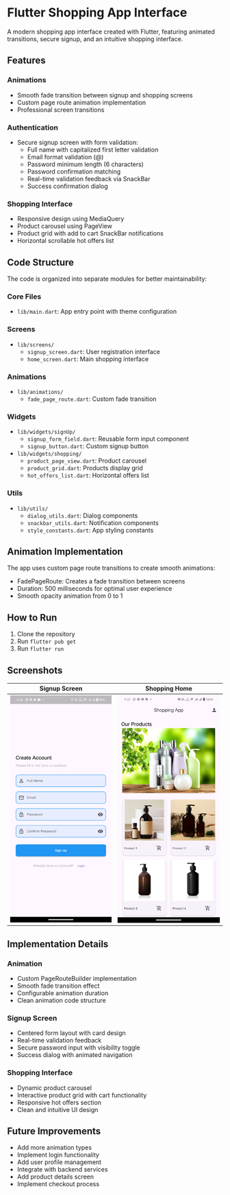 # Flutter Shopping App Interface

A modern shopping app interface created with Flutter, featuring animated transitions, secure signup, and an intuitive shopping interface.

## Features

### Animations
- Smooth fade transition between signup and shopping screens
- Custom page route animation implementation
- Professional screen transitions

### Authentication
- Secure signup screen with form validation:
  - Full name with capitalized first letter validation
  - Email format validation (@)
  - Password minimum length (6 characters)
  - Password confirmation matching
  - Real-time validation feedback via SnackBar
  - Success confirmation dialog

### Shopping Interface
- Responsive design using MediaQuery
- Product carousel using PageView
- Product grid with add to cart SnackBar notifications
- Horizontal scrollable hot offers list

## Code Structure

The code is organized into separate modules for better maintainability:

### Core Files
- `lib/main.dart`: App entry point with theme configuration

### Screens
- `lib/screens/`
  - `signup_screen.dart`: User registration interface
  - `home_screen.dart`: Main shopping interface

### Animations
- `lib/animations/`
  - `fade_page_route.dart`: Custom fade transition

### Widgets
- `lib/widgets/signUp/`
  - `signup_form_field.dart`: Reusable form input component
  - `signup_button.dart`: Custom signup button
- `lib/widgets/shopping/`
  - `product_page_view.dart`: Product carousel
  - `product_grid.dart`: Products display grid
  - `hot_offers_list.dart`: Horizontal offers list

### Utils
- `lib/utils/`
  - `dialog_utils.dart`: Dialog components
  - `snackbar_utils.dart`: Notification components
  - `style_constants.dart`: App styling constants

## Animation Implementation

The app uses custom page route transitions to create smooth animations:
- FadePageRoute: Creates a fade transition between screens
- Duration: 500 milliseconds for optimal user experience
- Smooth opacity animation from 0 to 1

## How to Run

1. Clone the repository
2. Run `flutter pub get`
3. Run `flutter run`

## Screenshots

| Signup Screen | Shopping Home |
|---|---|
| <img src="signup_screen.png" width="250"> | <img src="shopping_screen.png" width="250"> |

## Implementation Details

### Animation
- Custom PageRouteBuilder implementation
- Smooth fade transition effect
- Configurable animation duration
- Clean animation code structure

### Signup Screen
- Centered form layout with card design
- Real-time validation feedback
- Secure password input with visibility toggle
- Success dialog with animated navigation

### Shopping Interface
- Dynamic product carousel
- Interactive product grid with cart functionality
- Responsive hot offers section
- Clean and intuitive UI design

## Future Improvements

- Add more animation types
- Implement login functionality
- Add user profile management
- Integrate with backend services
- Add product details screen
- Implement checkout process